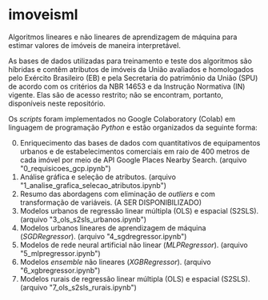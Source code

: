# imoveisml

Algoritmos lineares e não lineares de aprendizagem de máquina para estimar valores de imóveis de maneira interpretável.

As bases de dados utilizadas para treinamento e teste dos algoritmos são híbridas e contêm atributos de imóveis da União avaliados e homologados pelo Exército Brasileiro (EB) e pela Secretaria do patrimônio da União (SPU) de acordo com os critérios da NBR 14653 e da Instrução Normativa (IN) vigente. Elas são de acesso restrito; não se encontram, portanto, disponíveis neste repositório.

Os _scripts_ foram implementados no Google Colaboratory (Colab) em linguagem de programação _Python_ e estão organizados da seguinte forma:

0. Enriquecimento das bases de dados com quantitativos de equipamentos urbanos e de estabelecimentos comerciais em raio de 400 metros de cada imóvel por meio de API Google Places Nearby Search. (arquivo "0_requisicoes_gcp.ipynb")
1. Análise gráfica e seleção de atributos. (arquivo "1_analise_grafica_selecao_atributos.ipynb")
2. Resumo das abordagens com eliminação de _outliers_ e com transformação de variáveis. (A SER DISPONIBILIZADO)
3. Modelos urbanos de regressão linear múltipla (OLS) e espacial (S2SLS). (arquivo "3_ols_s2sls_urbanos.ipynb")
4. Modelos urbanos lineares de aprendizagem de máquina (_SGDRegressor_). (arquivo "4_sgdregressor.ipynb")
5. Modelos de rede neural artificial não linear (_MLPRegressor_). (arquivo "5_mlpregressor.ipynb")
6. Modelos _ensemble_ não lineares (_XGBRegressor_). (arquivo "6_xgbregressor.ipynb")
7. Modelos rurais de regressão linear múltipla (OLS) e espacial (S2SLS). (arquivo "7_ols_s2sls_rurais.ipynb")  
